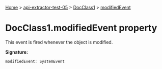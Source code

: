 [Home](./index) &gt; [api-extractor-test-05](./api-extractor-test-05.md) &gt; [DocClass1](./api-extractor-test-05.docclass1.md) &gt; [modifiedEvent](./api-extractor-test-05.docclass1.modifiedevent.md)

# DocClass1.modifiedEvent property

This event is fired whenever the object is modified.

**Signature:**
```javascript
modifiedEvent: SystemEvent
```
